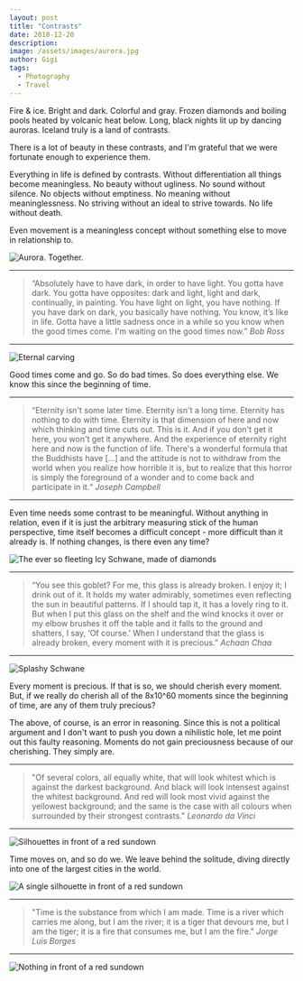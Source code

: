 ```yaml
---
layout: post
title: "Contrasts"
date: 2018-12-20
description:
image: /assets/images/aurora.jpg
author: Gigi
tags:
  - Photography
  - Travel
---
```


Fire & ice. Bright and dark. Colorful and gray. Frozen diamonds and boiling pools heated by volcanic heat below. Long, black nights lit up by dancing auroras. Iceland truly is a land of contrasts.

There is a lot of beauty in these contrasts, and I'm grateful that we were fortunate enough to experience them.

Everything in life is defined by contrasts. Without differentiation all things become meaningless. No beauty without ugliness. No sound without silence. No objects without emptiness. No meaning without meaninglessness. No striving without an ideal to strive towards. No life without death.

Even movement is a meaningless concept without something else to move in relationship to.

![Aurora. Together.](/assets/images/aurora-together.jpg)

----

<blockquote>
“Absolutely have to have dark, in order to have light. You gotta have dark. You gotta have opposites: dark and light, light and dark, continually, in painting. You have light on light, you have nothing. If you have dark on dark, you basically have nothing. You know, it’s like in life. Gotta have a little sadness once in a while so you know when the good times come. I'm waiting on the good times now.”
<cite>Bob Ross</cite>
</blockquote>

----

![Eternal carving](/assets/images/eternal-carving.jpg)

Good times come and go. So do bad times. So does everything else. We know this since the beginning of time.

----

<blockquote>
“Eternity isn't some later time. Eternity isn't a long time. Eternity has nothing to do with time. Eternity is that dimension of here and now which thinking and time cuts out. This is it. And if you don't get it here, you won't get it anywhere. And the experience of eternity right here and now is the function of life. There's a wonderful formula that the Buddhists have [...] and the attitude is not to withdraw from the world when you realize how horrible it is, but to realize that this horror is simply the foreground of a wonder and to come back and participate in it.“
<cite>Joseph Campbell</cite>
</blockquote>

----

Even time needs some contrast to be meaningful. Without anything in relation, even if it is just the arbitrary measuring stick of the human perspective, time itself becomes a difficult concept - more difficult than it already is. If nothing changes, is there even any time?

![The ever so fleeting Icy Schwane, made of diamonds](/assets/images/icy-schwane.jpg)

----

<blockquote>
“You see this goblet? For me, this glass is already broken. I enjoy it; I drink out of it. It holds my water admirably, sometimes even reflecting the sun in beautiful patterns. If I should tap it, it has a lovely ring to it. But when I put this glass on the shelf and the wind knocks it over or my elbow brushes it off the table and it falls to the ground and shatters, I say, ‘Of course.’ When I understand that the glass is already broken, every moment with it is precious.”
<cite>Achaan Chaa</cite>
</blockquote>

----

![Splashy Schwane](/assets/images/icy-splash.jpg)

Every moment is precious. If that is so, we should cherish every moment. But, if we really do cherish all of the 8x10^60 moments since the beginning of time, are any of them truly precious?

The above, of course, is an error in reasoning. Since this is not a political argument and I don't want to push you down a nihilistic hole, let me point out this faulty reasoning. Moments do not gain preciousness because of our cherishing. They simply are.

----

<blockquote>
"Of several colors, all equally white, that will look whitest which is against the darkest background. And black will look intensest against the whitest background. And red will look most vivid against the yellowest background; and the same is the case with all colours when surrounded by their strongest contrasts."
<cite>Leonardo da Vinci</cite>
</blockquote>

----

![Silhouettes in front of a red sundown](/assets/images/silhouettes-sundown.jpg)

Time moves on, and so do we. We leave behind the solitude, diving directly into one of the largest cities in the world.

![A single silhouette in front of a red sundown](/assets/images/silhouette-sundown.jpg)

----

<blockquote>
"Time is the substance from which I am made. Time is a river which carries me along, but I am the river; it is a tiger that devours me, but I am the tiger; it is a fire that consumes me, but I am the fire."
<cite>Jorge Luis Borges</cite>
</blockquote>

----

![Nothing in front of a red sundown](/assets/images/icelandic-sundown.jpg#full)
